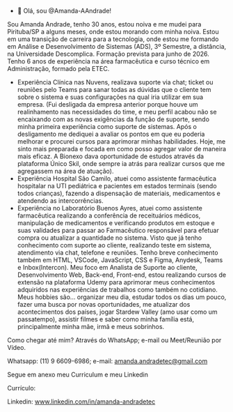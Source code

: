 - 👋 Olá, sou @Amanda-AAndrade!

Sou Amanda Andrade, tenho 30 anos, estou noiva e me mudei para Pirituba/SP a alguns meses, onde estou morando com minha noiva. Estou em uma transição de carreira para a tecnologia, onde estou me formando em Análise e Desenvolvimento de Sistemas (ADS), 3º Semestre, a distância, na Universidade Descomplica. Formação prevista para junho de 2026. Tenho 6 anos de experiência na área farmacêutica e curso técnico em Administração, formado pela ETEC.
- Experiência Clínica nas Nuvens, realizava suporte via chat; ticket ou reuniões pelo Teams para sanar todas as dúvidas que o cliente tem sobre o sistema e suas configurações na qual iria utilizar em sua empresa.
(Fui desligada da empresa anterior porque houve um realinhamento nas necessidades do time, e meu perfil acabou não se encaixando com as novas exigências da função de suporte, sendo minha primeira experiência como suporte de sistemas. Após o desligamento me dediquei a avaliar os pontos em que eu poderia melhorar e procurei cursos para aprimorar minhas habilidades. Hoje, me sinto mais preparada e focada em como posso agregar valor de maneira mais eficaz. A Bionexo dava oportunidade de estudos através da plataforma Único Skil, onde sempre ia atrás para realizar cursos que me agregassem na área de atuação). 
- Experiência Hospital São Camilo, atuei como assistente farmacêutica hospitalar na UTI pediátrica e pacientes em estados terminais (sendo todos crianças), fazendo a dispensação de materiais, medicamentos e atendendo as intercorrências.
- Experiência no Laboratório Buenos Ayres, atuei como assistente farmacêutica realizando a conferência de receituários médicos, manipulação de medicamentos e verificando produtos em estoque e suas validades para passar ao Farmacêutico responsável para efetuar compra ou atualizar a quantidade no sistema.
Visto que já tenho conhecimento com suporte ao cliente, realizando teste em sistema, atendimento via chat, telefone e reuniões. Tenho breve conhecimento também em HTML, VSCode, JavaScript, CSS e Figma, Anydesk, Teams e Inbox(Intercon). Meu foco em Analista de Suporte ao cliente, Desenvolvimento Web, Back-end, Front-end, estou realizando cursos de extensão na plataforma Udemy para aprimorar meus conhecimentos adquiridos nas experiências de trabalhos como também no cotidiano. 
Meus hobbies são… organizar meu dia, estudar todos os dias um pouco, fazer uma busca por novas oportunidades, me atualizar dos acontecimentos dos países, jogar Stardew Valley (amo usar como um passatempo), assistir filmes e saber como minha família está, principalmente minha mãe, irmã e meus sobrinhos. 


Como chegar até mim? 
Através do WhatsApp; e-mail ou Meet/Reunião por Vídeo.

Whatsapp: (11) 9 6609-6986; 
e-mail: amanda.andradetec@gmail.com 

Segue em anexo meu Curriculum e meu Linkedin

Currículo:

Linkedin: www.linkedin.com/in/amanda-andradetec
